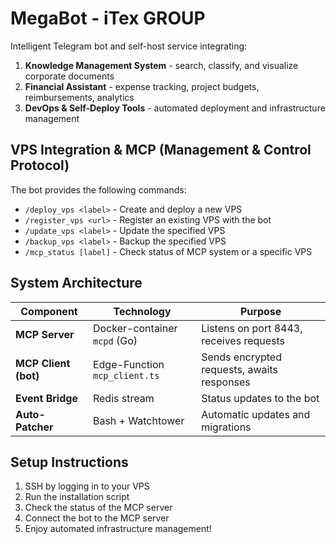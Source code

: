 # MegaBot - iTex GROUP

Intelligent Telegram bot and self-host service integrating:

1. **Knowledge Management System** - search, classify, and visualize corporate documents
2. **Financial Assistant** - expense tracking, project budgets, reimbursements, analytics
3. **DevOps & Self-Deploy Tools** - automated deployment and infrastructure management

## VPS Integration & MCP (Management & Control Protocol)

The bot provides the following commands:

- `/deploy_vps <label>` - Create and deploy a new VPS
- `/register_vps <url>` - Register an existing VPS with the bot
- `/update_vps <label>` - Update the specified VPS
- `/backup_vps <label>` - Backup the specified VPS
- `/mcp_status [label]` - Check status of MCP system or a specific VPS

## System Architecture

| Component            | Technology                    | Purpose                                    |
| -------------------- | ----------------------------- | ---------------------------------------- |
| **MCP Server**        | Docker-container `mcpd` (Go)  | Listens on port 8443, receives requests  |
| **MCP Client (bot)**  | Edge-Function `mcp_client.ts` | Sends encrypted requests, awaits responses |
| **Event Bridge**      | Redis stream                 | Status updates to the bot                 |
| **Auto-Patcher**      | Bash + Watchtower             | Automatic updates and migrations          |

## Setup Instructions

1. SSH by logging in to your VPS
2. Run the installation script
3. Check the status of the MCP server
4. Connect the bot to the MCP server
5. Enjoy automated infrastructure management!
